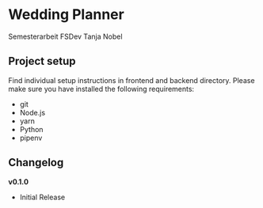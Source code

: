 # Wedding Planner
Semesterarbeit FSDev Tanja Nobel

## Project setup
Find individual setup instructions in frontend and backend directory.
Please make sure you have installed the following requirements:
- git
- Node.js
- yarn
- Python
- pipenv

## Changelog
**v0.1.0**
* Initial Release